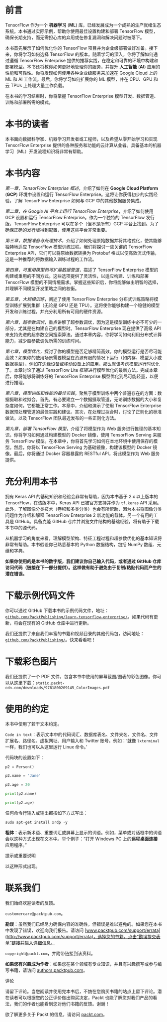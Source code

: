 # 前言

TensorFlow 作为一个 **机器学习** (**ML**) 库，已经发展成为一个成熟的生产就绪生态系统。本书通过实际示例，帮助你使用最佳设置构建和部署 TensorFlow 模型，确保长期支持，而无需担心库的弃用或在修复漏洞和解决问题时被落下。

本书首先展示了如何优化你的 TensorFlow 项目并为企业级部署做好准备。接下来，你将学习如何选择 TensorFlow 的版本。随着学习的深入，你将了解如何通过遵循 TensorFlow Enterprise 提供的推荐实践，在稳定和可靠的环境中构建和部署模型。本书还将教你如何更好地管理你的服务，并提升 **人工智能** (**AI**) 应用的性能和可靠性。你将发现如何使用各种企业级服务来加速在 Google Cloud 上的 ML 和 AI 工作流。最后，你将学习如何扩展你的 ML 模型，并在 CPU、GPU 和云 TPUs 上处理大量工作负载。

在本书的学习结束时，你将掌握 TensorFlow Enterprise 模型开发、数据管道、训练和部署所需的模式。

# 本书的读者

本书面向数据科学家、机器学习开发者或工程师，以及希望从零开始学习和实现 TensorFlow Enterprise 提供的各种服务和功能的云计算从业者。具备基本的机器学习（ML）开发流程知识将非常有帮助。

# 本书内容

*第一章*，*TensorFlow Enterprise 概述*，介绍了如何在 **Google Cloud Platform** (**GCP**) 环境中设置和运行 TensorFlow Enterprise。这将让你获得初步的实践经验，了解 TensorFlow Enterprise 如何与 GCP 中的其他数据服务集成。

*第二章*，*在 Google AI 平台上运行 TensorFlow Enterprise*，介绍了如何使用 GCP 设置和运行 TensorFlow Enterprise。作为一个独特的 TensorFlow 发行版，TensorFlow Enterprise 可以在多个（但不是所有）GCP 平台上找到。为了确保正确的发行版得到配置，使用这些平台非常重要。

*第三章*，*数据准备与处理技术*，介绍了如何处理原始数据并将其格式化，使其能够独特地适应 TensorFlow 模型训练过程。我们将探讨一些关键的 TensorFlow Enterprise API，它们可以将原始数据转换为 Protobuf 格式以便高效流式传输，这是一种推荐的将数据输入训练过程的工作流。

*第四章*，*可重用模型和可扩展数据管道*，描述了 TensorFlow Enterprise 模型的构建或重用的不同方式。这些选项提供了灵活性，以适应构建、训练和部署 TensorFlow 模型的不同情境需求。掌握这些知识后，你将能够做出明智的选择，并理解不同模型开发策略之间的权衡。

*第五章*，*大规模训练*，阐述了使用 TensorFlow Enterprise 分布式训练策略将模型训练扩展到集群（无论是 GPU 还是 TPU）。这将使你能够构建一个稳健的模型开发和训练过程，并充分利用所有可用的硬件资源。

*第六章*，*超参数调优*，重点讲解了超参数调优，因为这是模型训练中必不可少的一部分，尤其是在构建自己的模型时。TensorFlow Enterprise 现在提供了高级 API 来支持先进的超参数空间搜索算法。通过本章内容，你将学习如何利用分布式计算能力，减少超参数调优所需的训练时间。

*第七章*，*模型优化*，探讨了你的模型是否足够精简高效。你的模型运行是否尽可能高效？如果你的使用场景需要模型在资源有限的情况下运行（如内存、模型大小或数据类型），例如在边缘设备或移动设备上的应用，那么就该考虑模型运行时优化了。本章讨论了通过 TensorFlow Lite 框架进行模型优化的最新方法。完成本章后，你将能够将训练好的 TensorFlow Enterprise 模型优化到尽可能轻量，以便进行推理。

*第八章*，*模型训练和性能的最佳实践*，聚焦于模型训练中两个普遍存在的方面：数据摄取和过拟合。首先，有必要建立一个数据摄取管道，无论训练数据的大小和复杂度如何，它都能正常工作。本章中，介绍和演示了使用 TensorFlow Enterprise 数据预处理管道的最佳实践和建议。其次，在处理过拟合时，讨论了正则化的标准做法，以及 TensorFlow 团队最近发布的一些正则化方法。

*第九章*，*部署 TensorFlow 模型*，介绍了将模型作为 Web 服务进行推理的基本知识。你将学习如何通过构建模型的 Docker 镜像，使用 TensorFlow Serving 来服务 TensorFlow 模型。在本章中，你将首先学习如何在本地环境中使用保存的模型。然后，你将以 TensorFlow Serving 为基础镜像，构建该模型的 Docker 镜像。最后，你将通过 Docker 容器暴露的 RESTful API，将此模型作为 Web 服务提供。

# 充分利用本书

拥有 Keras API 的基础知识和经验会非常有帮助，因为本书基于 2.x 以上版本的 TensorFlow，在该版本中，Keras API 已被官方支持并作为 `tf.keras` API 采用。此外，了解图像分类技术（卷积和多类分类）也会有所帮助，因为本书将图像分类问题作为介绍和解释 TensorFlow Enterprise 2 新功能的载体。另一个有用的工具是 GitHub。具备克隆 GitHub 仓库并浏览文件结构的基础经验，将有助于下载本书中的源代码。

从机器学习的角度来看，理解模型架构、特征工程过程和超参数优化的基本知识将非常有帮助。本书假设你已熟悉基本的 Python 数据结构，包括 NumPy 数组、元组和字典。

**如果你使用的是本书的数字版，我们建议你自己输入代码，或者通过 GitHub 仓库访问代码（链接在下一部分提供）。这样做有助于避免由于复制/粘贴代码而产生的潜在错误。**

# 下载示例代码文件

你可以通过 GitHub 下载本书的示例代码文件，地址：[`github.com/PacktPublishing/learn-tensorflow-enterprise/`](https://github.com/PacktPublishing/learn-tensorflow-enterprise/)。如果代码有更新，将会在现有的 GitHub 仓库中进行更新。

我们还提供了来自我们丰富的书籍和视频目录的其他代码包，访问地址：[`github.com/PacktPublishing/`](https://github.com/PacktPublishing/)。快来看看吧！

# 下载彩色图片

我们还提供了一个 PDF 文件，包含本书中使用的屏幕截图/图表的彩色图像。你可以从这里下载：`static.packt-cdn.com/downloads/9781800209145_ColorImages.pdf`

# 使用的约定

本书中使用了若干文本约定。

`Code in text`：表示文本中的代码词汇、数据库表名、文件夹名、文件名、文件扩展名、路径名、虚拟网址、用户输入和 Twitter 账号。例如：‘就像 `lxterminal` 一样，我们也可以从这里运行 Linux 命令。’

代码块的设置如下：

```py
p2 = Person()
```

```py
p2.name = 'Jane'
```

```py
p2.age = 20
```

```py
print(p2.name)
```

```py
print(p2.age)
```

任何命令行输入或输出都按如下方式写出：

```py
sudo apt-get install xrdp -y
```

**粗体**：表示新术语、重要词汇或屏幕上显示的词语。例如，菜单或对话框中的词语会以这种方式出现在文本中。举个例子：“打开 Windows PC 上的**远程桌面连接**应用程序。”

提示或重要说明

以这种形式出现。

# 联系我们

我们始终欢迎读者的反馈。

`customercare@packtpub.com`。

**勘误**：虽然我们已经尽力确保内容的准确性，但错误是难以避免的。如果您在本书中发现了错误，欢迎向我们报告。请访问 [www.packtpub.com/support/errata](http://www.packtpub.com/support/errata)，选择您的书籍，点击“勘误提交表单”链接并输入详细信息。

`copyright@packt.com`，并附带链接到该资料。

**如果您有兴趣成为作者**：如果您在某个领域有专业知识，并且有兴趣撰写或参与编写书籍，请访问 [authors.packtpub.com](http://authors.packtpub.com)。

评论

请留下评论。当您阅读并使用完本书后，不妨在您购买书籍的站点上留下评论。潜在读者可以根据您的公正评价做出购买决定，Packt 也能了解您对我们产品的看法，我们的作者也能看到您对他们书籍的反馈。谢谢！

欲了解更多关于 Packt 的信息，请访问 [packt.com](http://packt.com)。
